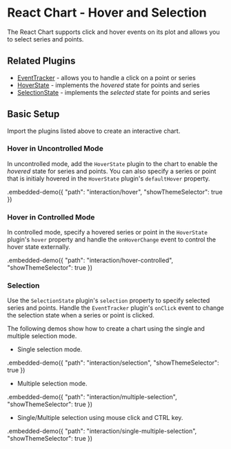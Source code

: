 # React Chart - Hover and Selection

The React Chart supports click and hover events on its plot and allows you to select series and points.

## Related Plugins

- [EventTracker](../reference/event-tracker.md) - allows you to handle a click on a point or series
- [HoverState](../reference/hover-state.md) - implements the *hovered* state for points and series
- [SelectionState](../reference/selection-state.md) -  implements the *selected* state for points and series

## Basic Setup

Import the plugins listed above to create an interactive chart.

### Hover in Uncontrolled Mode

In uncontrolled mode, add the `HoverState` plugin to the chart to enable the *hovered* state for series and points. You can also specify a series or point that is initialy hovered in the `HoverState` plugin's `defaultHover` property.

.embedded-demo({ "path": "interaction/hover", "showThemeSelector": true })

### Hover in Controlled Mode

In controlled mode, specify a hovered series or point in the `HoverState` plugin's `hover` property and handle the `onHoverChange` event to control the hover state externally.

.embedded-demo({ "path": "interaction/hover-controlled", "showThemeSelector": true })

### Selection

Use the `SelectionState` plugin's `selection` property to specify selected series and points. Handle the `EventTracker` plugin's `onClick` event to change the selection state when a series or point is clicked.

The following demos show how to create a chart using the single and multiple selection mode.

- Single selection mode.

.embedded-demo({ "path": "interaction/selection", "showThemeSelector": true })

- Multiple selection mode.

.embedded-demo({ "path": "interaction/multiple-selection", "showThemeSelector": true })

- Single/Multiple selection using mouse click and CTRL key.

.embedded-demo({ "path": "interaction/single-multiple-selection", "showThemeSelector": true })
